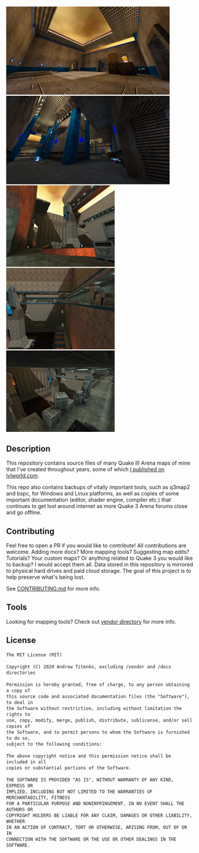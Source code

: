 <img src="https://github.com/arkadyt/q3maps/blob/master/q3strong2018/media/Screenshot_20181110_190222.png" width="440" />&nbsp;<img src="https://github.com/arkadyt/q3maps/blob/master/q3strong2018/media/Screenshot_20181110_190449.png" width="440" />
<img src="https://github.com/arkadyt/q3maps/blob/master/rd3ctfq3/media/RD3CTFQ3_11.jpg" width="292" />&nbsp;<img src="https://github.com/arkadyt/q3maps/blob/master/rd3ctfq3/media/RD3CTFQ3_07.jpg" width="292" />&nbsp;<img src="https://github.com/arkadyt/q3maps/blob/master/rd3ctfq3/media/RD3CTFQ3_02.jpg" width="292" />

## Description

This repository contains source files of many Quake III Arena maps of mine that I've created throughout years, some of which [I published on lvlworld.com](https://lvlworld.com/author/arcan770077f).

This repo also contains backups of vitally important tools, such as q3map2 and bspc, for Windows and Linux platforms, as well as copies of some important documentation (editor, shader engine, compiler etc.) that continues to get lost around internet as more Quake 3 Arena forums close and go offline.

## Contributing

Feel free to open a PR if you would like to contribute! All contributions are welcome. Adding more docs? More mapping tools? Suggesting map edits? Tutorials? Your custom maps? Or anything related to Quake 3 you would like to backup? I would accept them all. Data stored in this repository is mirrored to physical hard drives and paid cloud storage. The goal of this project is to help preserve what's being lost.

See [CONTRIBUTING.md](https://github.com/arkadyt/q3maps/blob/master/CONTRIBUTING.md) for more info.

## Tools

Looking for mapping tools? Check out [vendor directory](https://github.com/arkadyt/q3maps/tree/master/vendor) for more info.

## License

```
The MIT License (MIT)

Copyright (C) 2020 Andrew Titenko, excluding /vendor and /docs directories

Permission is hereby granted, free of charge, to any person obtaining a copy of
this source code and associated documentation files (the "Software"), to deal in
the Software without restriction, including without limitation the rights to
use, copy, modify, merge, publish, distribute, sublicense, and/or sell copies of
the Software, and to permit persons to whom the Software is furnished to do so,
subject to the following conditions:

The above copyright notice and this permission notice shall be included in all
copies or substantial portions of the Software.

THE SOFTWARE IS PROVIDED "AS IS", WITHOUT WARRANTY OF ANY KIND, EXPRESS OR
IMPLIED, INCLUDING BUT NOT LIMITED TO THE WARRANTIES OF MERCHANTABILITY, FITNESS
FOR A PARTICULAR PURPOSE AND NONINFRINGEMENT. IN NO EVENT SHALL THE AUTHORS OR
COPYRIGHT HOLDERS BE LIABLE FOR ANY CLAIM, DAMAGES OR OTHER LIABILITY, WHETHER
IN AN ACTION OF CONTRACT, TORT OR OTHERWISE, ARISING FROM, OUT OF OR IN
CONNECTION WITH THE SOFTWARE OR THE USE OR OTHER DEALINGS IN THE SOFTWARE.
```
